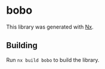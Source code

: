 # bobo

This library was generated with [Nx](https://nx.dev).

## Building

Run `nx build bobo` to build the library.
